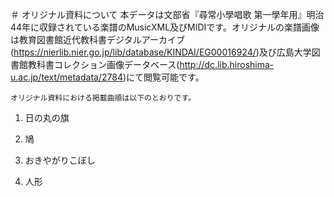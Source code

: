 ＃ オリジナル資料について
	本データは文部省『尋常小學唱歌 第一學年用』明治44年に収録されている楽譜のMusicXML及びMIDIです。オリジナルの楽譜画像は教育図書館近代教科書デジタルアーカイブ(https://nierlib.nier.go.jp/lib/database/KINDAI/EG00016924/)及び広島大学図書館教科書コレクション画像データベース(http://dc.lib.hiroshima-u.ac.jp/text/metadata/2784)にて閲覧可能です。

	オリジナル資料における掲載曲順は以下のとおりです。

1. 日の丸の旗

2. 鳩

3. おきやがりこぼし

4. 人形
